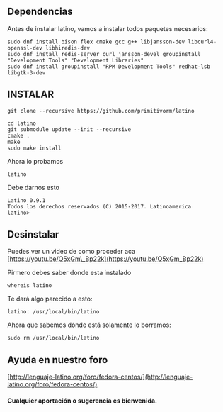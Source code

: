 ## Dependencias

Antes de instalar latino, vamos a instalar todos paquetes necesarios:

```
sudo dnf install bison flex cmake gcc g++ libjansson-dev libcurl4-openssl-dev libhiredis-dev 
sudo dnf install redis-server curl jansson-devel groupinstall "Development Tools" "Development Libraries" 
sudo dnf install groupinstall "RPM Development Tools" redhat-lsb libgtk-3-dev
```

## INSTALAR

```
git clone --recursive https://github.com/primitivorm/latino

cd latino
git submodule update --init --recursive
cmake .
make
sudo make install
```

Ahora lo probamos

```
latino
```

Debe darnos esto

```
Latino 0.9.1
Todos los derechos reservados (C) 2015-2017. Latinoamerica
latino>
```

## Desinstalar

Puedes ver un video de como proceder aca [https://youtu.be/Q5xGm\_Bp22k](https://youtu.be/Q5xGm_Bp22k)

Pirmero debes saber donde esta instalado

```
whereis latino
```

Te dará algo parecido a esto:

```
latino: /usr/local/bin/latino

```

Ahora que sabemos dónde está solamente lo borramos:

```
sudo rm /usr/local/bin/latino

```

## Ayuda en nuestro foro

[http://lenguaje-latino.org/foro/fedora-centos/](http://lenguaje-latino.org/foro/fedora-centos/)

#### Cualquier aportación o sugerencia es bienvenida.



